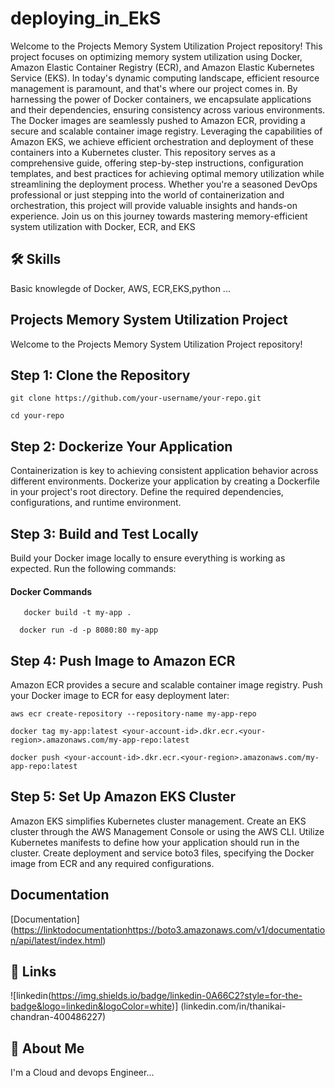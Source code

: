 # deploying_in_EkS
<summary>
Welcome to the Projects Memory System Utilization Project repository! 
This project focuses on optimizing memory system utilization using Docker, Amazon Elastic Container Registry (ECR), and
Amazon Elastic Kubernetes Service (EKS). In today's dynamic computing landscape, efficient resource management is paramount, and 
that's where our project comes in. By harnessing the power of Docker containers, we encapsulate applications and their dependencies, ensuring consistency across various environments. 
The Docker images are seamlessly pushed to Amazon ECR, providing a secure and scalable container image registry.
Leveraging the capabilities of Amazon EKS, we achieve efficient orchestration and deployment of these containers into a Kubernetes cluster. 
This repository serves as a comprehensive guide, offering step-by-step instructions, configuration templates, and 
best practices for achieving optimal memory utilization while streamlining the deployment process. Whether you're a seasoned DevOps professional or
just stepping into the world of containerization and orchestration, this project will provide valuable insights and hands-on experience. 
Join us on this journey towards mastering memory-efficient system utilization with Docker, ECR, and EKS
</summary>

## 🛠 Skills
Basic knowlegde of Docker, AWS, ECR,EKS,python ...

## **Projects Memory System Utilization Project**

Welcome to the Projects Memory System Utilization Project repository! 

## Step 1: Clone the Repository

```http
git clone https://github.com/your-username/your-repo.git
```

```http
cd your-repo
```

## **Step 2: Dockerize Your Application**

Containerization is key to achieving consistent application behavior across different environments.
Dockerize your application by creating a Dockerfile in your project's root directory. Define the required dependencies, configurations, and runtime environment.

## **Step 3: Build and Test Locally**

Build your Docker image locally to ensure everything is working as expected. Run the following commands:
#### Docker Commands

```http
   docker build -t my-app .
```
```http
  docker run -d -p 8080:80 my-app
```

## **Step 4: Push Image to Amazon ECR**

Amazon ECR provides a secure and scalable container image registry. Push your Docker image to ECR for easy deployment later:

```http
aws ecr create-repository --repository-name my-app-repo
```
```http
docker tag my-app:latest <your-account-id>.dkr.ecr.<your-region>.amazonaws.com/my-app-repo:latest
```
```http
docker push <your-account-id>.dkr.ecr.<your-region>.amazonaws.com/my-app-repo:latest
```

## **Step 5: Set Up Amazon EKS Cluster**

Amazon EKS simplifies Kubernetes cluster management. Create an EKS cluster through the AWS Management Console or using the AWS CLI.
Utilize Kubernetes manifests to define how your application should run in the cluster. Create deployment and service boto3 files, specifying the Docker image from ECR and any required configurations.


## Documentation

[Documentation] ([https://linktodocumentation](https://boto3.amazonaws.com/v1/documentation/api/latest/index.html)https://boto3.amazonaws.com/v1/documentation/api/latest/index.html)


## 🔗 Links
![linkedin(https://img.shields.io/badge/linkedin-0A66C2?style=for-the-badge&logo=linkedin&logoColor=white)] (linkedin.com/in/thanikai-chandran-400486227)

## 🚀 About Me
I'm a Cloud and devops Engineer...

